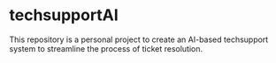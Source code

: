 # techsupportAI
This repository is a personal project to create an AI-based techsupport system to streamline the process of ticket resolution.
